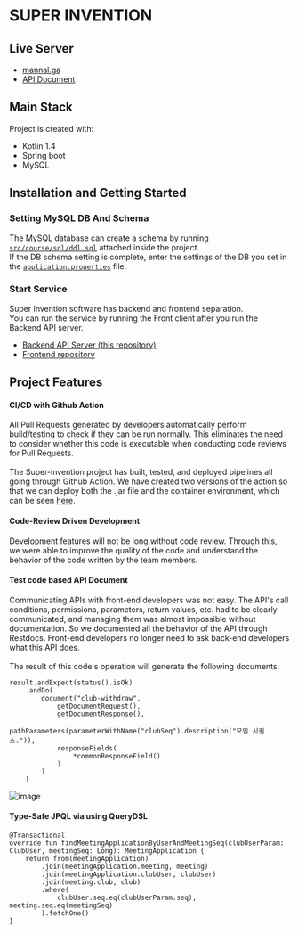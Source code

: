 # SUPER INVENTION

## Live Server
- [mannal.ga](http://mannal.ga)
- [API Document](http://mannal.ga:8080/docs/index.html)

## Main Stack
Project is created with:
- Kotlin 1.4
- Spring boot
- MySQL

## Installation and Getting Started
### Setting MySQL DB And Schema
The MySQL database can create a schema by running [`src/course/sql/ddl.sql`](https://github.com/TASK-FORCE/super-invention/blob/develop/src/course/sql/ddl.sql) attached inside the project.<br>
If the DB schema setting is complete, enter the settings of the DB you set in the [`application.properties`](https://github.com/TASK-FORCE/super-invention/blob/develop/src/main/resources/application.properties) file.

### Start Service
Super Invention software has backend and frontend separation.<br>
You can run the service by running the Front client after you run the Backend API server.


- [Backend API Server (this repository)](https://github.com/TASK-FORCE/super-invention)
- [Frontend repository](https://github.com/TASK-FORCE/super-front)

## Project Features
#### CI/CD with Github Action
All Pull Requests generated by developers automatically perform build/testing to check if they can be run normally. This eliminates the need to consider whether this code is executable when conducting code reviews for Pull Requests.<br><br>
The Super-invention project has built, tested, and deployed pipelines all going through Github Action. We have created two versions of the action so that we can deploy both the .jar file and the container environment, which can be seen [here](https://github.com/TASK-FORCE/super-invention/tree/develop/.github/workflows).

#### Code-Review Driven Development
Development features will not be long without code review. Through this, we were able to improve the quality of the code and understand the behavior of the code written by the team members.

#### Test code based API Document
Communicating APIs with front-end developers was not easy. The API's call conditions, permissions, parameters, return values, etc. had to be clearly communicated, and managing them was almost impossible without documentation. So we documented all the behavior of the API through Restdocs. Front-end developers no longer need to ask back-end developers what this API does.<br><br>
The result of this code's operation will generate the following documents.<br>
```
result.andExpect(status().isOk)
    .andDo(
        document("club-withdraw",
            getDocumentRequest(),
            getDocumentResponse(),
            pathParameters(parameterWithName("clubSeq").description("모임 시퀀스.")),
            responseFields(
                *commonResponseField()
            )
        )
    )
```

![image](https://user-images.githubusercontent.com/46917538/114274623-55abf900-9a5a-11eb-9ff4-083d2e8db22e.png)





#### Type-Safe JPQL via using QueryDSL
```
@Transactional
override fun findMeetingApplicationByUserAndMeetingSeq(clubUserParam: ClubUser, meetingSeq: Long): MeetingApplication {
    return from(meetingApplication)
        .join(meetingApplication.meeting, meeting)
        .join(meetingApplication.clubUser, clubUser)
        .join(meeting.club, club)
        .where(
            clubUser.seq.eq(clubUserParam.seq), meeting.seq.eq(meetingSeq)
        ).fetchOne()
}
```
